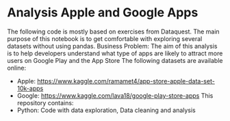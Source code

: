 # Analysis Apple and Google Apps 
The following code is mostly based on exercises from Dataquest. The main purpose of this notebook is to get comfortable with exploring several datasets without using pandas.
Business Problem: The aim of this analysis is to help developers understand what type of apps are likely to attract more users on Google Play and the App Store
The following datasets are available online:
  - Apple: https://www.kaggle.com/ramamet4/app-store-apple-data-set-10k-apps
  - Google: https://www.kaggle.com/lava18/google-play-store-apps
This repository contains:
  - Python: Code with data exploration, Data cleaning and analysis
